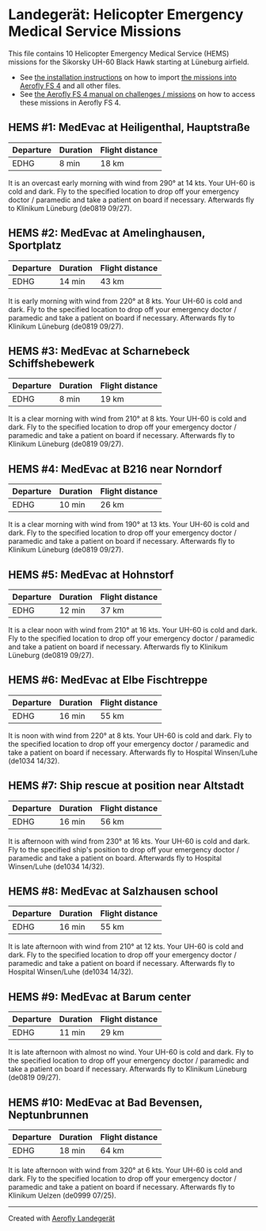 # Landegerät: Helicopter Emergency Medical Service Missions

This file contains 10 Helicopter Emergency Medical Service (HEMS) missions for the Sikorsky UH-60 Black Hawk starting at Lüneburg airfield.

- See [the installation instructions](https://fboes.github.io/aerofly-missions/docs/generic-installation.html) on how to import [the missions into Aerofly FS 4](missions/custom_missions_user.tmc) and all other files.
- See [the Aerofly FS 4 manual on challenges / missions](https://www.aerofly.com/tutorials/missions/) on how to access these missions in Aerofly FS 4.

## HEMS #1: MedEvac at Heiligenthal, Hauptstraße

| Departure | Duration | Flight distance |
| --------- | -------- | --------------- |
| EDHG      | 8 min   | 18 km           |

It is an overcast early morning with wind from 290° at 14 kts. Your UH-60 is cold and dark.
Fly to the specified location to drop off your emergency doctor / paramedic and take a patient on board if necessary. Afterwards fly to Klinikum Lüneburg (de0819 09/27).

## HEMS #2: MedEvac at Amelinghausen, Sportplatz

| Departure | Duration | Flight distance |
| --------- | -------- | --------------- |
| EDHG      | 14 min   | 43 km           |

It is early morning with wind from 220° at 8 kts. Your UH-60 is cold and dark.
Fly to the specified location to drop off your emergency doctor / paramedic and take a patient on board if necessary. Afterwards fly to Klinikum Lüneburg (de0819 09/27).

## HEMS #3: MedEvac at Scharnebeck Schiffshebewerk

| Departure | Duration | Flight distance |
| --------- | -------- | --------------- |
| EDHG      | 8 min   | 19 km           |

It is a clear morning with wind from 210° at 8 kts. Your UH-60 is cold and dark.
Fly to the specified location to drop off your emergency doctor / paramedic and take a patient on board if necessary. Afterwards fly to Klinikum Lüneburg (de0819 09/27).

## HEMS #4: MedEvac at B216 near Norndorf

| Departure | Duration | Flight distance |
| --------- | -------- | --------------- |
| EDHG      | 10 min   | 26 km           |

It is a clear morning with wind from 190° at 13 kts. Your UH-60 is cold and dark.
Fly to the specified location to drop off your emergency doctor / paramedic and take a patient on board if necessary. Afterwards fly to Klinikum Lüneburg (de0819 09/27).

## HEMS #5: MedEvac at Hohnstorf

| Departure | Duration | Flight distance |
| --------- | -------- | --------------- |
| EDHG      | 12 min   | 37 km           |

It is a clear noon with wind from 210° at 16 kts. Your UH-60 is cold and dark.
Fly to the specified location to drop off your emergency doctor / paramedic and take a patient on board if necessary. Afterwards fly to Klinikum Lüneburg (de0819 09/27).

## HEMS #6: MedEvac at Elbe Fischtreppe

| Departure | Duration | Flight distance |
| --------- | -------- | --------------- |
| EDHG      | 16 min   | 55 km           |

It is noon with wind from 220° at 8 kts. Your UH-60 is cold and dark.
Fly to the specified location to drop off your emergency doctor / paramedic and take a patient on board if necessary. Afterwards fly to Hospital Winsen/Luhe (de1034 14/32).

## HEMS #7: Ship rescue at position near Altstadt

| Departure | Duration | Flight distance |
| --------- | -------- | --------------- |
| EDHG      | 16 min   | 56 km           |

It is afternoon with wind from 230° at 16 kts. Your UH-60 is cold and dark.
Fly to the specified ship's position to drop off your emergency doctor / paramedic and take a patient on board. Afterwards fly to Hospital Winsen/Luhe (de1034 14/32).

## HEMS #8: MedEvac at Salzhausen school

| Departure | Duration | Flight distance |
| --------- | -------- | --------------- |
| EDHG      | 16 min   | 55 km           |

It is late afternoon with wind from 210° at 12 kts. Your UH-60 is cold and dark.
Fly to the specified location to drop off your emergency doctor / paramedic and take a patient on board if necessary. Afterwards fly to Hospital Winsen/Luhe (de1034 14/32).

## HEMS #9: MedEvac at Barum center

| Departure | Duration | Flight distance |
| --------- | -------- | --------------- |
| EDHG      | 11 min   | 29 km           |

It is late afternoon with almost no wind. Your UH-60 is cold and dark.
Fly to the specified location to drop off your emergency doctor / paramedic and take a patient on board if necessary. Afterwards fly to Klinikum Lüneburg (de0819 09/27).

## HEMS #10: MedEvac at Bad Bevensen, Neptunbrunnen

| Departure | Duration | Flight distance |
| --------- | -------- | --------------- |
| EDHG      | 18 min   | 64 km           |

It is late afternoon with wind from 320° at 6 kts. Your UH-60 is cold and dark.
Fly to the specified location to drop off your emergency doctor / paramedic and take a patient on board if necessary. Afterwards fly to Klinikum Uelzen (de0999 07/25).


---

Created with [Aerofly Landegerät](https://github.com/fboes/aerofly-patterns)
